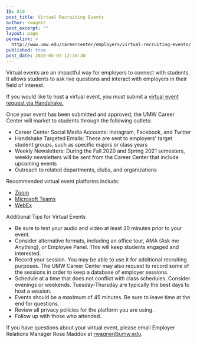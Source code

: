 ```yaml
---
ID: 810
post_title: Virtual Recruiting Events
author: rwagner
post_excerpt: ""
layout: page
permalink: >
  http://www.umw.edu/careercenter/employers/virtual-recruiting-events/
published: true
post_date: 2020-05-03 12:30:30
---
```

Virtual events are an impactful way for employers to connect with students. It allows students to ask live questions and interact with employers in their field of interest.

If you would like to host a virtual event, you must submit a <a href="https://support.joinhandshake.com/hc/en-us/articles/360045228793-Hosting-Virtual-Events-for-Core-Employers-">virtual event request via Handshake. </a>

Once your event has been submitted and approved, the UMW Career Center will market to students through the following outlets:
<ul>
 	<li>Career Center Social Media Accounts: Instagram, Facebook, and Twitter</li>
 	<li>Handshake Targeted Emails: These are sent to employers' target student groups, such as specific majors or class years</li>
 	<li>Weekly Newsletters: During the Fall 2020 and Spring 2021 semesters, weekly newsletters will be sent from the Career Center that include upcoming events</li>
 	<li>Outreach to related departments, clubs, and organizations</li>
</ul>
Recommended virtual event platforms include:
<ul>
 	<li><a href="https://zoom.us/">Zoom</a></li>
 	<li><a href="https://www.microsoft.com/en-us/microsoft-365/microsoft-teams/group-chat-software">Microsoft Teams</a></li>
 	<li><a href="https://www.webex.com/">WebEx</a></li>
</ul>
Additional Tips for Virtual Events
<ul>
 	<li>Be sure to test your audio and video at least 20 minutes prior to your event.</li>
 	<li>Consider alternative formats, including an office tour, AMA (Ask me Anything), or Employee Panel. This will keep students engaged and interested.</li>
 	<li>Record your session. You may be able to use it for additional recruiting purposes. The UMW Career Center may also request to record some of the sessions in order to keep a database of employer sessions.</li>
 	<li>Schedule at a time that does not conflict with class schedules. Consider evenings or weekends. Tuesday-Thursday are typically the best days to host a session.</li>
 	<li>Events should be a maximum of 45 minutes. Be sure to leave time at the end for questions.</li>
 	<li>Review all privacy policies for the platform you are using.</li>
 	<li>Follow up with those who attended.</li>
</ul>
If you have questions about your virtual event, please email Employer Relations Manager Rose Maddox at <a href="mailto:rwagner@umw.edu">rwagner@umw.edu</a>.

&nbsp;